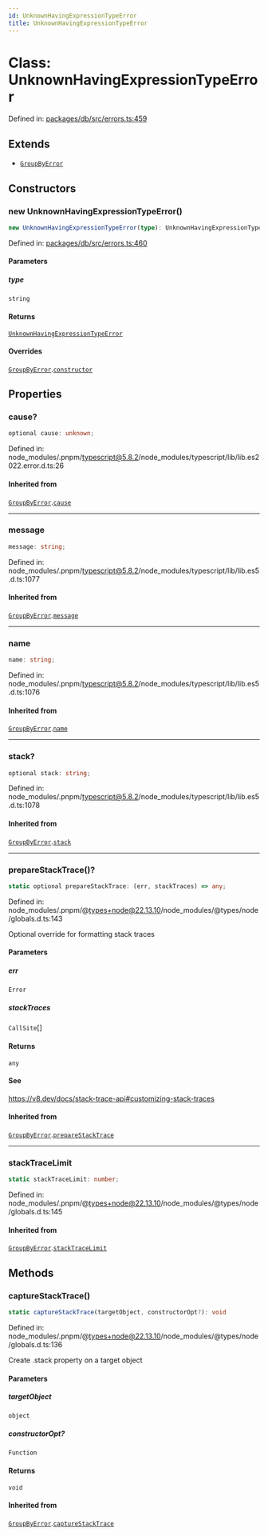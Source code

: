 ```yaml
---
id: UnknownHavingExpressionTypeError
title: UnknownHavingExpressionTypeError
---
```


<!-- DO NOT EDIT: this page is autogenerated from the type comments -->

# Class: UnknownHavingExpressionTypeError

Defined in: [packages/db/src/errors.ts:459](https://github.com/TanStack/db/blob/main/packages/db/src/errors.ts#L459)

## Extends

- [`GroupByError`](../groupbyerror.md)

## Constructors

### new UnknownHavingExpressionTypeError()

```ts
new UnknownHavingExpressionTypeError(type): UnknownHavingExpressionTypeError
```

Defined in: [packages/db/src/errors.ts:460](https://github.com/TanStack/db/blob/main/packages/db/src/errors.ts#L460)

#### Parameters

##### type

`string`

#### Returns

[`UnknownHavingExpressionTypeError`](../unknownhavingexpressiontypeerror.md)

#### Overrides

[`GroupByError`](../groupbyerror.md).[`constructor`](../GroupByError.md#constructors)

## Properties

### cause?

```ts
optional cause: unknown;
```

Defined in: node\_modules/.pnpm/typescript@5.8.2/node\_modules/typescript/lib/lib.es2022.error.d.ts:26

#### Inherited from

[`GroupByError`](../groupbyerror.md).[`cause`](../GroupByError.md#cause)

***

### message

```ts
message: string;
```

Defined in: node\_modules/.pnpm/typescript@5.8.2/node\_modules/typescript/lib/lib.es5.d.ts:1077

#### Inherited from

[`GroupByError`](../groupbyerror.md).[`message`](../GroupByError.md#message-1)

***

### name

```ts
name: string;
```

Defined in: node\_modules/.pnpm/typescript@5.8.2/node\_modules/typescript/lib/lib.es5.d.ts:1076

#### Inherited from

[`GroupByError`](../groupbyerror.md).[`name`](../GroupByError.md#name)

***

### stack?

```ts
optional stack: string;
```

Defined in: node\_modules/.pnpm/typescript@5.8.2/node\_modules/typescript/lib/lib.es5.d.ts:1078

#### Inherited from

[`GroupByError`](../groupbyerror.md).[`stack`](../GroupByError.md#stack)

***

### prepareStackTrace()?

```ts
static optional prepareStackTrace: (err, stackTraces) => any;
```

Defined in: node\_modules/.pnpm/@types+node@22.13.10/node\_modules/@types/node/globals.d.ts:143

Optional override for formatting stack traces

#### Parameters

##### err

`Error`

##### stackTraces

`CallSite`[]

#### Returns

`any`

#### See

https://v8.dev/docs/stack-trace-api#customizing-stack-traces

#### Inherited from

[`GroupByError`](../groupbyerror.md).[`prepareStackTrace`](../GroupByError.md#preparestacktrace)

***

### stackTraceLimit

```ts
static stackTraceLimit: number;
```

Defined in: node\_modules/.pnpm/@types+node@22.13.10/node\_modules/@types/node/globals.d.ts:145

#### Inherited from

[`GroupByError`](../groupbyerror.md).[`stackTraceLimit`](../GroupByError.md#stacktracelimit)

## Methods

### captureStackTrace()

```ts
static captureStackTrace(targetObject, constructorOpt?): void
```

Defined in: node\_modules/.pnpm/@types+node@22.13.10/node\_modules/@types/node/globals.d.ts:136

Create .stack property on a target object

#### Parameters

##### targetObject

`object`

##### constructorOpt?

`Function`

#### Returns

`void`

#### Inherited from

[`GroupByError`](../groupbyerror.md).[`captureStackTrace`](../GroupByError.md#capturestacktrace)
